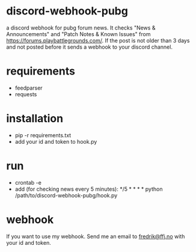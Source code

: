 # discord-webhook-pubg
a discord webhook for pubg forum news. It checks "News & Announcements" and "Patch Notes & Known Issues" from https://forums.playbattlegrounds.com/. If the post is not older than 3 days and not posted before it sends a webhook to your discord channel.

# requirements
* feedparser
* requests

# installation
* pip -r requirements.txt
* add your id and token to hook.py

# run
* crontab -e
* add (for checking news every 5 minutes):
*/5 * * * * python /path/to/discord-webhook-pubg/hook.py 

# webhook
If you want to use my webhook. Send me an email to fredrik@ffj.no with your id and token. 
